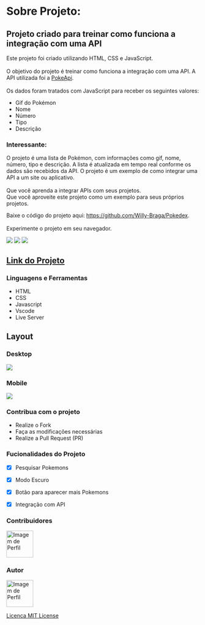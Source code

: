 
# Sobre Projeto:

## Projeto criado para treinar como funciona a integração com uma API

Este projeto foi criado utilizando HTML, CSS e JavaScript. <br><br> 
O objetivo do projeto é treinar como funciona a integração com uma API.
A API utilizada foi a [PokeApi](https://pokeapi.co.). <br><br>
Os dados foram tratados com JavaScript para receber os seguintes valores:
- Gif do Pokémon
- Nome
- Número
- Tipo
- Descrição

### Interessante:

O projeto é uma lista de Pokémon, com informações como gif, nome, número, tipo e descrição.
A lista é atualizada em tempo real conforme os dados são recebidos da API.
O projeto é um exemplo de como integrar uma API a um site ou aplicativo.
<br><br>
Que você aprenda a integrar APIs com seus projetos.<br>
Que você aproveite este projeto como um exemplo para seus próprios projetos.

Baixe o código do projeto aqui: https://github.com/Willy-Braga/Pokedex. <br><br>
Experimente o projeto em seu navegador.

<img src="https://img.shields.io/github/stars/Willy-Braga/Pokedex?style=social">
<img src="https://img.shields.io/github/issues-pr-raw/Willy-Braga/Pokedex?style=social">
<img src="https://img.shields.io/github/issues-closed/willy-braga/Pokedex?style=social">

## [Link do Projeto](https://willy-braga.github.io/Pokedex/)

### Linguagens e Ferramentas

- HTML
- CSS
- Javascript
- Vscode
- Live Server

## Layout

### Desktop

<a href="https://willy-braga.github.io/Pokedex/" target='_blank'>
<img src="src/designs/desktop-desing.gif"/>
</a>

### Mobile
<a href="https://willy-braga.github.io/Pokedex/" target='_blank'>
<img src="src/designs/mobile-design.gif" />
</a>


### Contribua com o projeto

- Realize o Fork
- Faça as modificações necessárias
- Realize a Pull Request (PR)

### Fucionalidades do Projeto

- [x] Pesquisar Pokemons
- [x] Modo Escuro
- [x] Botão para aparecer mais Pokemons
- [x] Integração com API


### Contribuidores

<a href="https://github.com/willy-braga" target="_blank">
<img src="https://github.com/willy-braga.png" width="70px" alt="Imagem de Perfil" />
</a>


### Autor

<a href="https://github.com/willy-braga" target="_blank">
<img src="https://github.com/willy-braga.png" width="70px" alt="Imagem de Perfil" />
</a>

[Licenca MIT License](http://creativecommons.org/licenses/by)
